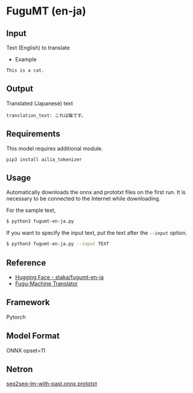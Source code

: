 # FuguMT  (en-ja)

## Input

Text (English) to translate

- Example
```
This is a cat.
```

## Output

Translated (Japanese) text
```
translation_text: これは猫です。
```

## Requirements
This model requires additional module.

```
pip3 install ailia_tokenizer
```

## Usage
Automatically downloads the onnx and prototxt files on the first run.
It is necessary to be connected to the Internet while downloading.

For the sample text,
```bash
$ python3 fugumt-en-ja.py
```

If you want to specify the input text, put the text after the `--input` option.
```bash
$ python3 fugumt-en-ja.py --input TEXT
```

## Reference

- [Hugging Face - staka/fugumt-en-ja](https://huggingface.co/staka/fugumt-en-ja)
- [Fugu-Machine Translator](https://github.com/s-taka/fugumt)

## Framework

Pytorch

## Model Format

ONNX opset=11

## Netron

[seq2seq-lm-with-past.onnx.prototxt](https://netron.app/?url=https://storage.googleapis.com/ailia-models/fugumt-en-ja/seq2seq-lm-with-past.onnx.prototxt)
